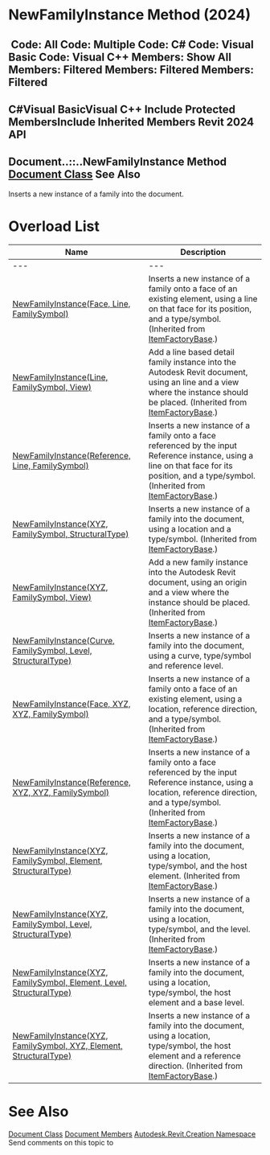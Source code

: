 # NewFamilyInstance Method (2024)

﻿
 Code: All Code: Multiple Code: C# Code: Visual Basic Code: Visual C++  Members: Show All Members: Filtered Members: Filtered Members: Filtered   
---  
C#Visual BasicVisual C++
Include Protected MembersInclude Inherited Members
Revit 2024 API  
---  
Document..::..NewFamilyInstance Method   
[Document Class](ab1718f9-45fb-b3d3-827e-32ff81cf929c.md "Document Class") See Also  
---  
Inserts a new instance of a family into the document.
# Overload List
| Name | Description |
| --- | --- |
| --- | --- | --- |
| [NewFamilyInstance(Face, Line, FamilySymbol)](993bb1aa-d039-d50b-7485-5f404add7cfa.md "NewFamilyInstance Method \(Face, Line, FamilySymbol\)") | Inserts a new instance of a family onto a face of an existing element, using a line on that face for its position, and a type/symbol. (Inherited from [ItemFactoryBase](cba2c84a-22c0-e6e7-a99c-67656901853a.md "ItemFactoryBase Class").) |
| [NewFamilyInstance(Line, FamilySymbol, View)](899076fd-73d2-5be0-8872-b8f389d4ba49.md "NewFamilyInstance Method \(Line, FamilySymbol, View\)") | Add a line based detail family instance into the Autodesk Revit document, using an line and a view where the instance should be placed. (Inherited from [ItemFactoryBase](cba2c84a-22c0-e6e7-a99c-67656901853a.md "ItemFactoryBase Class").) |
| [NewFamilyInstance(Reference, Line, FamilySymbol)](4545a04f-b5e8-1921-5a4c-d734bc4874ca.md "NewFamilyInstance Method \(Reference, Line, FamilySymbol\)") | Inserts a new instance of a family onto a face referenced by the input Reference instance, using a line on that face for its position, and a type/symbol. (Inherited from [ItemFactoryBase](cba2c84a-22c0-e6e7-a99c-67656901853a.md "ItemFactoryBase Class").) |
| [NewFamilyInstance(XYZ, FamilySymbol, StructuralType)](4a037d33-8251-2a50-5470-c98320e2faff.md "NewFamilyInstance Method \(XYZ, FamilySymbol, StructuralType\)") | Inserts a new instance of a family into the document, using a location and a type/symbol. (Inherited from [ItemFactoryBase](cba2c84a-22c0-e6e7-a99c-67656901853a.md "ItemFactoryBase Class").) |
| [NewFamilyInstance(XYZ, FamilySymbol, View)](7499013d-e0d1-df16-92d0-ceefe7cf5c2a.md "NewFamilyInstance Method \(XYZ, FamilySymbol, View\)") | Add a new family instance into the Autodesk Revit document, using an origin and a view where the instance should be placed. (Inherited from [ItemFactoryBase](cba2c84a-22c0-e6e7-a99c-67656901853a.md "ItemFactoryBase Class").) |
| [NewFamilyInstance(Curve, FamilySymbol, Level, StructuralType)](d8e0a91a-b062-3a86-6d8e-779534459ff4.md "NewFamilyInstance Method \(Curve, FamilySymbol, Level, StructuralType\)") | Inserts a new instance of a family into the document, using a curve, type/symbol and reference level. |
| [NewFamilyInstance(Face, XYZ, XYZ, FamilySymbol)](3afcdf82-b25c-3092-d42c-b60490075d22.md "NewFamilyInstance Method \(Face, XYZ, XYZ, FamilySymbol\)") | Inserts a new instance of a family onto a face of an existing element, using a location, reference direction, and a type/symbol. (Inherited from [ItemFactoryBase](cba2c84a-22c0-e6e7-a99c-67656901853a.md "ItemFactoryBase Class").) |
| [NewFamilyInstance(Reference, XYZ, XYZ, FamilySymbol)](be4b822c-829a-7e7b-8c03-a3a324bfb75b.md "NewFamilyInstance Method \(Reference, XYZ, XYZ, FamilySymbol\)") | Inserts a new instance of a family onto a face referenced by the input Reference instance, using a location, reference direction, and a type/symbol. (Inherited from [ItemFactoryBase](cba2c84a-22c0-e6e7-a99c-67656901853a.md "ItemFactoryBase Class").) |
| [NewFamilyInstance(XYZ, FamilySymbol, Element, StructuralType)](61601fe7-6d7e-e600-192d-207aa31c381c.md "NewFamilyInstance Method \(XYZ, FamilySymbol, Element, StructuralType\)") | Inserts a new instance of a family into the document, using a location, type/symbol, and the host element. (Inherited from [ItemFactoryBase](cba2c84a-22c0-e6e7-a99c-67656901853a.md "ItemFactoryBase Class").) |
| [NewFamilyInstance(XYZ, FamilySymbol, Level, StructuralType)](5cc3f69b-7782-8e4c-2b4e-4fe4495217ae.md "NewFamilyInstance Method \(XYZ, FamilySymbol, Level, StructuralType\)") | Inserts a new instance of a family into the document, using a location, type/symbol, and the level. (Inherited from [ItemFactoryBase](cba2c84a-22c0-e6e7-a99c-67656901853a.md "ItemFactoryBase Class").) |
| [NewFamilyInstance(XYZ, FamilySymbol, Element, Level, StructuralType)](168d4c67-73dd-d7c8-4969-12846eeaddfa.md "NewFamilyInstance Method \(XYZ, FamilySymbol, Element, Level, StructuralType\)") | Inserts a new instance of a family into the document, using a location, type/symbol, the host element and a base level. |
| [NewFamilyInstance(XYZ, FamilySymbol, XYZ, Element, StructuralType)](7febcfdb-dbfa-317a-1c5e-882621f3e846.md "NewFamilyInstance Method \(XYZ, FamilySymbol, XYZ, Element, StructuralType\)") | Inserts a new instance of a family into the document, using a location, type/symbol, the host element and a reference direction. (Inherited from [ItemFactoryBase](cba2c84a-22c0-e6e7-a99c-67656901853a.md "ItemFactoryBase Class").) |

# See Also
[Document Class](ab1718f9-45fb-b3d3-827e-32ff81cf929c.md "Document Class")
[Document Members](4f835512-a922-c7da-d389-3bdcb41a5660.md "Document Members")
[Autodesk.Revit.Creation Namespace](ded320da-058a-4edd-0418-0582389559a7.md "Autodesk.Revit.Creation Namespace")
Send comments on this topic to 